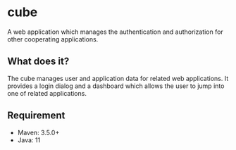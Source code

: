 # cube

A web application which manages the authentication and authorization for other cooperating applications.


## What does it?

The cube manages user and application data for related web applications. It provides a login dialog and a dashboard 
which allows the user to jump into one of related applications.


## Requirement

* Maven: 3.5.0+
* Java: 11